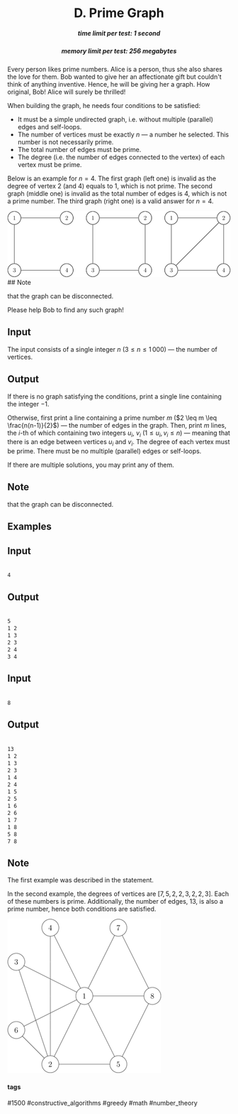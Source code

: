 <h1 style='text-align: center;'> D. Prime Graph</h1>

<h5 style='text-align: center;'>time limit per test: 1 second</h5>
<h5 style='text-align: center;'>memory limit per test: 256 megabytes</h5>

Every person likes prime numbers. Alice is a person, thus she also shares the love for them. Bob wanted to give her an affectionate gift but couldn't think of anything inventive. Hence, he will be giving her a graph. How original, Bob! Alice will surely be thrilled!

When building the graph, he needs four conditions to be satisfied: 

* It must be a simple undirected graph, i.e. without multiple (parallel) edges and self-loops.
* The number of vertices must be exactly $n$ — a number he selected. This number is not necessarily prime.
* The total number of edges must be prime.
* The degree (i.e. the number of edges connected to the vertex) of each vertex must be prime.

Below is an example for $n = 4$. The first graph (left one) is invalid as the degree of vertex $2$ (and $4$) equals to $1$, which is not prime. The second graph (middle one) is invalid as the total number of edges is $4$, which is not a prime number. The third graph (right one) is a valid answer for $n = 4$. 

 ![](images/76fd86cc29b386a6a2377194a05677ddab6455fa.png) ## Note

 that the graph can be disconnected.

Please help Bob to find any such graph!

## Input

The input consists of a single integer $n$ ($3 \leq n \leq 1\,000$) — the number of vertices.

## Output

If there is no graph satisfying the conditions, print a single line containing the integer $-1$.

Otherwise, first print a line containing a prime number $m$ ($2 \leq m \leq \frac{n(n-1)}{2}$) — the number of edges in the graph. Then, print $m$ lines, the $i$-th of which containing two integers $u_i$, $v_i$ ($1 \leq u_i, v_i \leq n$) — meaning that there is an edge between vertices $u_i$ and $v_i$. The degree of each vertex must be prime. There must be no multiple (parallel) edges or self-loops.

If there are multiple solutions, you may print any of them.

## Note

 that the graph can be disconnected.

## Examples

## Input


```

4

```
## Output


```

5
1 2
1 3
2 3
2 4
3 4
```
## Input


```

8

```
## Output


```

13
1 2
1 3
2 3
1 4
2 4
1 5
2 5
1 6
2 6
1 7
1 8
5 8
7 8

```
## Note

The first example was described in the statement.

In the second example, the degrees of vertices are $[7, 5, 2, 2, 3, 2, 2, 3]$. Each of these numbers is prime. Additionally, the number of edges, $13$, is also a prime number, hence both conditions are satisfied.

 ![](images/de5b68618c4fcf13bcb0a681b632438cc43a5579.png) 

#### tags 

#1500 #constructive_algorithms #greedy #math #number_theory 